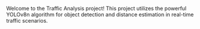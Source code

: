 Welcome to the Traffic Analysis project! This project utilizes the powerful YOLOv8n algorithm for object detection and distance estimation in real-time traffic scenarios.
